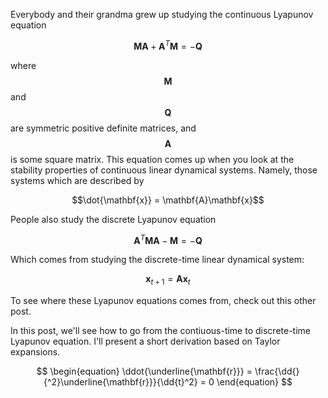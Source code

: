 Everybody and their grandma grew up studying the continuous Lyapunov equation

$$\mathbf{M}\mathbf{A} + \mathbf{A}^T\mathbf{M} = -\mathbf{Q}$$


where $$\mathbf{M}$$ and $$\mathbf{Q}$$ are symmetric positive definite matrices, and $$\mathbf{A}$$ is some square matrix. This equation comes up when you look at the stability properties of continuous linear dynamical systems. Namely, those systems which are described by 

$$\dot{\mathbf{x}} = \mathbf{A}\mathbf{x}$$

People also study the discrete Lyapunov equation

$$\mathbf{A}^T\mathbf{M}\mathbf{A} - \mathbf{M} = -\mathbf{Q}$$

Which comes from studying the discrete-time linear dynamical system:

$$\mathbf{x}_{t+1} = \mathbf{A}\mathbf{x}_{t}$$

To see where these Lyapunov equations comes from, check out this other post. 

In this post, we'll see how to go from the contiuous-time to discrete-time Lyapunov equation. I'll present a short derivation based on Taylor expansions. 

$$
\begin{equation}
\ddot{\underline{\mathbf{r}}} = \frac{\dd{}{^2}\underline{\mathbf{r}}}{\dd{t}^2} = 0
\end{equation}
$$

